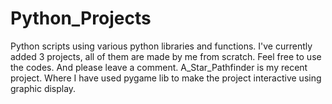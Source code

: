 # Python_Projects
Python scripts using various python libraries and functions.
I've currently added 3 projects, all of them are made by me from scratch.
Feel free to use the codes. And please leave a comment.
A_Star_Pathfinder is my recent project. Where I have used pygame lib to make the project interactive using graphic display.
